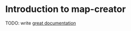 # Introduction to map-creator

TODO: write [great documentation](http://jacobian.org/writing/what-to-write/)
